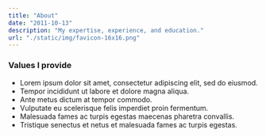 ```yaml
---
title: "About"
date: "2011-10-13"
description: "My expertise, experience, and education."
url: "./static/img/favicon-16x16.png"
---
```


### Values I provide

* Lorem ipsum dolor sit amet, consectetur adipiscing elit, sed do eiusmod.
* Tempor incididunt ut labore et dolore magna aliqua.
*  Ante metus dictum at tempor commodo.
* Vulputate eu scelerisque felis imperdiet proin fermentum.
* Malesuada fames ac turpis egestas maecenas pharetra convallis.
* Tristique senectus et netus et malesuada fames ac turpis egestas.

